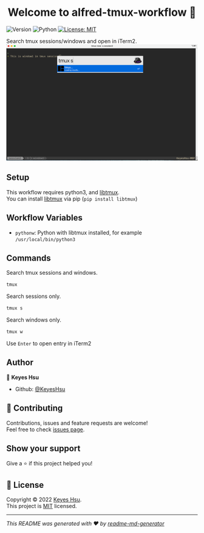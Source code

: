 <h1 align="center">Welcome to alfred-tmux-workflow 👋</h1>
<p>
  <img alt="Version" src="https://img.shields.io/badge/version-0.1.0-blue.svg?cacheSeconds=2592000" />
  <img alt="Python" src="https://img.shields.io/badge/python-3.x-blue"/>
  <a href="https://github.com/KeyesHsu/alfred-tmux-workflow/blob/main/LICENSE" target="_blank">
    <img alt="License: MIT" src="https://img.shields.io/badge/License-MIT-yellow.svg" />
  </a>
</p>

Search tmux sessions/windows and open in iTerm2.
![img](tmux-demo.gif)

## Setup
This workflow requires python3, and [libtmux](https://github.com/tmux-python/libtmux).  
You can install [libtmux](https://github.com/tmux-python/libtmux) via pip (`pip install libtmux`)

## Workflow Variables
- `pythonw`: Python with libtmux installed, for example `/usr/local/bin/python3`

## Commands
Search tmux sessions and windows.
```sh
tmux
```
Search sessions only.
```sh
tmux s
```
Search windows only.
```sh
tmux w
```
Use `Enter` to open entry in iTerm2

## Author

👤 **Keyes Hsu**

* Github: [@KeyesHsu](https://github.com/KeyesHsu)

## 🤝 Contributing

Contributions, issues and feature requests are welcome!<br />Feel free to check [issues page](https://github.com/KeyesHsu/alfred-tmux-workflow/issues). 

## Show your support

Give a ⭐️ if this project helped you!

## 📝 License

Copyright © 2022 [Keyes Hsu](https://github.com/KeyesHsu).<br />
This project is [MIT](https://github.com/KeyesHsu/alfred-tmux-workflow/blob/main/LICENSE) licensed.

***
_This README was generated with ❤️ by [readme-md-generator](https://github.com/kefranabg/readme-md-generator)_